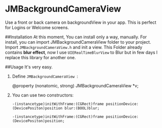 JMBackgroundCameraView
======================
Use a front or back camera on backgroundView in your app. This is perfect for Logins or Welcome screens.

##Installation
At this moment, You can install only a way, manually.
For install, you can import JMBackgroundCameraView folder to your project. Import `JMBackgroundCameraView.h` and init a view.
This Folder already contains **blur effect**, now I use `UIERealTimeBlurView` to Blur but in few days I replace this library for another one.

##Usage
It's very easy. 
1. Define `JMBackgroundCameraView `:

    @property (nonatomic, strong) JMBackgroundCameraView *v;

2. You can use two constructors:

    `-(instancetype)initWithFrame:(CGRect)frame positionDevice:(DevicePositon)position blur:(BOOL)blur;`

    `-(instancetype)initWithFrame:(CGRect)frame positionDevice:(DevicePositon)position;`
